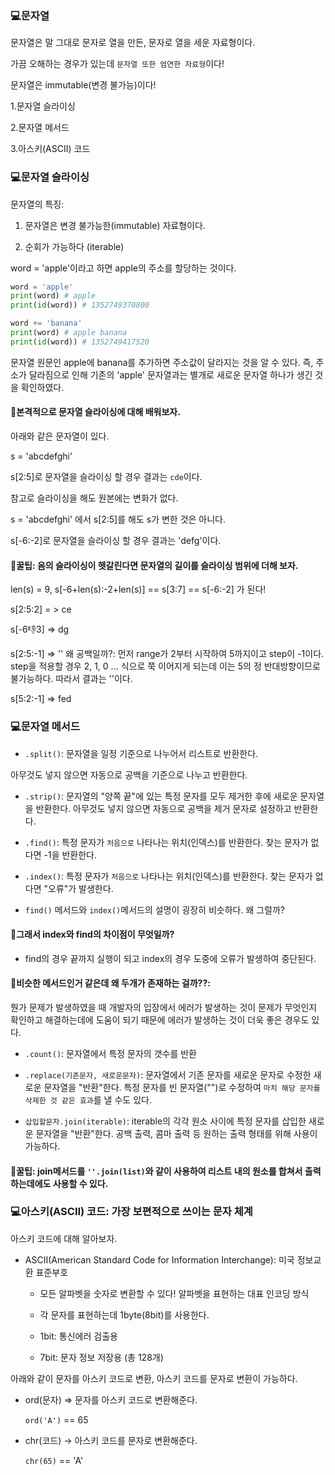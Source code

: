 ### 💻문자열

문자열은 말 그대로 문자로 열을 만든, 문자로 열을 세운 자료형이다.

가끔 오해하는 경우가 있는데 `문자열 또한 엄연한 자료형`이다!

문자열은 immutable(변경 불가능)이다!

1.문자열 슬라이싱

2.문자열 메서드

3.아스키(ASCII) 코드

### 💻문자열 슬라이싱

문자열의 특징:

1. 문자열은 변경 불가능한(immutable) 자료형이다.

2. 순회가 가능하다 (iterable)

word = 'apple'이라고 하면 apple의 주소를 할당하는 것이다.

```python
word = 'apple'
print(word) # apple
print(id(word)) # 1352749370800

word += 'banana'
print(word) # apple banana
print(id(word)) # 1352749417520
```

문자열 원문인 apple에 banana를 추가하면 주소값이 달라지는 것을 알 수 있다. 즉, 주소가 달라짐으로 인해 기존의 'apple' 문자열과는 별개로 새로운 문자열 하나가 생긴 것을 확인하였다.

#### 🌟본격적으로 문자열 슬라이싱에 대해 배워보자.

아래와 같은 문자열이 있다.

s = 'abcdefghi'

s[2:5]로 문자열을 슬라이싱 할 경우 결과는 `cde`이다.

참고로 슬라이싱을 해도 원본에는 변화가 없다.

s = 'abcdefghi' 에서 s[2:5]를 해도 s가 변한 것은 아니다.

s[-6:-2]로 문자열을 슬라이싱 할 경우 결과는 'defg'이다.

#### 🍯꿀팁: 음의 슬라이싱이 헷갈린다면 문자열의 길이를 슬라이싱 범위에 더해 보자.

len(s) = 9, s[-6+len(s):-2+len(s)] == s[3:7] == s[-6:-2] 가 된다!

s[2:5:2] = > ce

s[-6:-1:3] => dg

s[2:5:-1] => '' 왜 공백일까?: 먼저 range가 2부터 시작하여 5까지이고 step이 -1이다. step을 적용할 경우 2, 1, 0 ... 식으로 쭉 이어지게 되는데 이는 5의 정 반대방향이므로 불가능하다. 따라서 결과는 ''이다.

s[5:2:-1] => fed

### 💻문자열 메서드

- `.split()`: 문자열을 일정 기준으로 나누어서 리스트로 반환한다.

아무것도 넣지 않으면 자동으로 공백을 기준으로 나누고 반환한다.

- `.strip()`: 문자열의 "양쪽 끝"에 있는 특정 문자를 모두 제거한 후에 새로운 문자열을 반환한다.
  아무것도 넣지 않으면 자동으로 공백을 제거 문자로 설정하고 반환한다.

- `.find()`: 특정 문자가 `처음으로` 나타나는 위치(인덱스)를 반환한다.
  찾는 문자가 없다면 -1을 반환한다.

- `.index()`: 특정 문자가 `처음으로` 나타나는 위치(인덱스)를 반환한다.
  찾는 문자가 없다면 "오류"가 발생한다.

- `find()` 메서드와 `index()`메서드의 설명이 굉장히 비슷하다. 왜 그럴까?

#### 🌟그래서 index와 find의 차이점이 무엇일까?

- find의 경우 끝까지 실행이 되고 index의 경우 도중에 오류가 발생하여 중단된다.

#### 🌟비슷한 메서드인거 같은데 왜 두개가 존재하는 걸까??:

뭔가 문제가 발생하였을 때 개발자의 입장에서 에러가 발생하는 것이 문제가 무엇인지 확인하고 해결하는데에 도움이 되기 때문에 에러가 발생하는 것이 더욱 좋은 경우도 있다.

- `.count()`: 문자열에서 특정 문자의 갯수를 반환

- `.replace(기존문자, 새로운문자)`: 문자열에서 기존 문자를 새로운 문자로 수정한 새로운 문자열을 "반환"한다. 특정 문자를 빈 문자열("")로 수정하여 `마치 해당 문자를 삭제한 것 같은 효과`를 낼 수도 있다.

- `삽입할문자.join(iterable)`: iterable의 각각 원소 사이에 특정 문자를 삽입한 새로운 문자열을 "반환"한다. 공백 출력, 콤마 출력 등 원하는 출력 형태를 위해 사용이 가능하다.

#### 🍯꿀팁: join메서드를 `''.join(list)`와 같이 사용하여 리스트 내의 원소를 합쳐서 출력하는데에도 사용할 수 있다.

### 💻아스키(ASCII) 코드: 가장 보편적으로 쓰이는 문자 체계

아스키 코드에 대해 알아보자.

- ASCII(American Standard Code for Information Interchange): 미국 정보교환 표준부호

  - 모든 알파벳을 숫자로 변환할 수 있다! 알파벳을 표현하는 대표 인코딩 방식

  - 각 문자를 표현하는데 1byte(8bit)를 사용한다.

  - 1bit: 통신에러 검출용

  - 7bit: 문자 정보 저장용 (총 128개)

아래와 같이 문자를 아스키 코드로 변환, 아스키 코드를 문자로 변환이 가능하다.

- ord(문자) => 문자를 아스키 코드로 변환해준다.

  `ord('A')` == 65

- chr(코드) -> 아스키 코드를 문자로 변환해준다.

  `chr(65)` == 'A'

